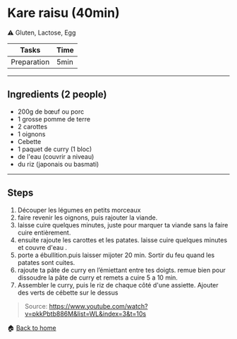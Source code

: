 # Kare raisu (40min)

:warning: Gluten, Lactose, Egg

Tasks | Time
------------ | ------------- 
Preparation  | 5min

---

## Ingredients (2 people)

- 200g de bœuf ou porc
- 1 grosse pomme de terre
- 2 carottes
- 1 oignons
- Cebette
- 1 paquet de curry (1 bloc)
- de l'eau (couvrir a niveau)
- du riz (japonais ou basmati)

---

## Steps

1. Découper les légumes en petits morceaux
2. faire revenir les oignons, puis rajouter la viande.
3. laisse cuire quelques minutes, juste pour marquer ta viande sans la faire cuire entièrement.
4. ensuite rajoute les carottes et les patates.
laisse cuire quelques minutes et couvre d'eau .
5. porte a ébullition.puis laisser mijoter 20 min. Sortir du feu quand les patates sont cuites.
6. rajoute ta pâte de curry en l’émiettant entre tes doigts. remue bien pour dissoudre  la pâte de curry et remets a cuire 5 a 10 min.
7. Assembler le curry, puis le riz de chaque côté d'une assiette. Ajouter des verts de cébette sur le dessus

> Source: https://www.youtube.com/watch?v=pkkPbtb886M&list=WL&index=3&t=10s

:house: [Back to home](../README.md)
